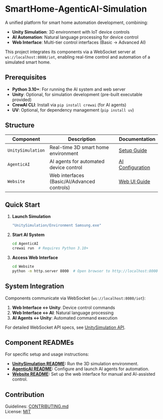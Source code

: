 # SmartHome-AgenticAI-Simulation

A unified platform for smart home automation development, combining:
- **Unity Simulation**: 3D environment with IoT device controls
- **AI Automation**: Natural language processing for device control
- **Web Interface**: Multi-tier control interfaces (Basic → Advanced AI)

This project integrates its components via a WebSocket server at `ws://localhost:8080/iot`, enabling real-time control and automation of a simulated smart home.

## Prerequisites
- **Python 3.10+**: For running the AI system and web server
- **Unity**: Optional, for simulation development (pre-built executable provided)
- **CrewAI CLI**: Install via `pip install crewai` (for AI agents)
- **UV**: Optional, for dependency management (`pip install uv`)

## Structure

| Component       | Description                                  | Documentation                   |
|-----------------|----------------------------------------------|---------------------------------|
| `UnitySimulation` | Real-time 3D smart home environment         | [Setup Guide](./UnitySimulation/README.md) |
| `AgenticAI`       | AI agents for automated device control      | [AI Configuration](./AgenticAI/README.md) |
| `Website`         | Web interfaces (Basic/AI/Advanced controls) | [Web UI Guide](./Website/README.md) |

## Quick Start

1. **Launch Simulation**
   ```bash
   "UnitySimulation/Environment Samsung.exe"
   ```

2. **Start AI System**
   ```bash
   cd AgenticAI
   crewai run  # Requires Python 3.10+
   ```

3. **Access Web Interface**
   ```bash
   cd Website
   python -m http.server 8000  # Open browser to http://localhost:8000
   ```

## System Integration
Components communicate via WebSocket (`ws://localhost:8080/iot`):
1. **Web Interface ↔ Unity**: Device control commands
2. **Web Interface ↔ AI**: Natural language processing
3. **AI Agents ↔ Unity**: Automated command execution

For detailed WebSocket API specs, see [UnitySimulation API](./UnitySimulation/API.md).

## Component READMEs
For specific setup and usage instructions:
- **[UnitySimulation README](./UnitySimulation/README.md):** Run the 3D simulation environment.
- **[AgenticAI README](./AgenticAI/README.md):** Configure and launch AI agents for automation.
- **[Website README](./Website/README.md):** Set up the web interface for manual and AI-assisted control.

## Contribution
Guidelines: [CONTRIBUTING.md](./CONTRIBUTING.md)  
License: [MIT](./LICENSE)
